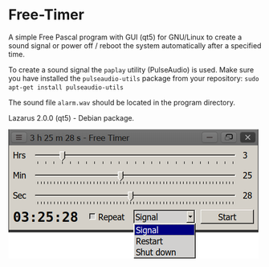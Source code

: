# Free-Timer
A simple Free Pascal program with GUI (qt5) for GNU/Linux to create a sound signal or power off / reboot the system automatically after a specified time.

To create a sound signal the `paplay` utility (PulseAudio) is used. Make sure you have installed the `pulseaudio-utils` package from your repository:
`sudo apt-get install pulseaudio-utils`

The sound file `alarm.wav` should be located in the program directory.

Lazarus 2.0.0 (qt5) - Debian package.

![Screenshot](timer.png)
